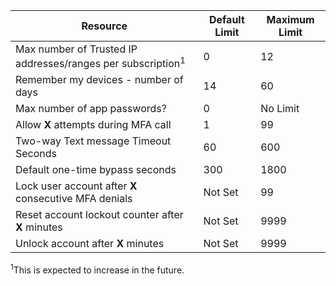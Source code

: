 Resource|Default Limit|Maximum Limit
---|---|---
Max number of Trusted IP addresses/ranges</a> per subscription<sup>1</sup>|0|12
Remember my devices - number of days|14|60
Max number of app passwords?|0|No Limit
Allow **X** attempts during MFA call|1|99
Two-way Text message Timeout Seconds|60|600
Default one-time bypass seconds|300|1800
Lock user account after **X** consecutive MFA denials|Not Set|99
Reset account lockout counter after **X** minutes|Not Set|9999
Unlock account after **X** minutes|Not Set|9999


<sup>1</sup>This is expected to increase in the future.


<!--HONumber=Oct16_HO2-->



